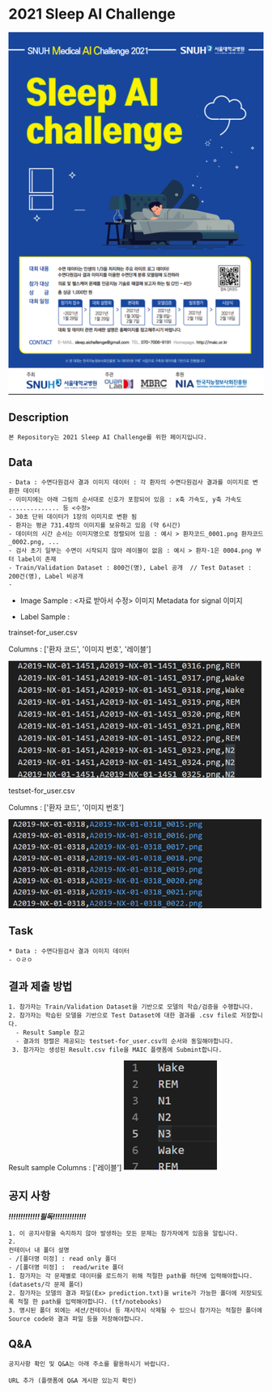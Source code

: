 # 2021 Sleep AI Challenge

<img width=600 src="/Image/포스터.PNG"/> 

## Description
```
본 Repository는 2021 Sleep AI Challenge를 위한 페이지입니다.
```


## Data
```
- Data : 수면다원검사 결과 이미지 데이터 : 각 환자의 수면다원검사 결과를 이미지로 변환한 데이터 
- 이미지에는 아래 그림의 순서대로 신호가 포함되어 있음 : x축 가속도, y축 가속도 .............. 등 <수정>
- 30초 단위 데이터가 1장의 이미지로 변환 됨
- 환자는 평균 731.4장의 이미지를 보유하고 있음 (약 6시간)
- 데이터의 시간 순서는 이미지명으로 정렬되어 있음 : 예시 > 환자코드_0001.png 환자코드_0002.png, ...
- 검사 초기 일부는 수면이 시작되지 않아 레이블이 없음 : 예시 > 환자-1은 0004.png 부터 label이 존재
- Train/Validation Dataset : 800건(명), Label 공개  // Test Dataset : 200건(명), Label 비공개
- 
```
- Image Sample : <자료 받아서 수정>
 이미지
Metadata for signal
 이미지
 
- Label Sample : 

trainset-for_user.csv

Columns : ['환자 코드', '이미지 번호', '레이블']

<img width=500  src="Image/Sample_train_label.PNG"/> 

testset-for_user.csv

Columns : ['환자 코드', '이미지 번호']

<img width=500 src="Image/Sample_test_label.PNG"/> 



## Task

```
* Data : 수면다원검사 결과 이미지 데이터
- ㅇㄹㅇ
```


## 결과 제출 방법
```
1. 참가자는 Train/Validation Dataset을 기반으로 모델의 학습/검증을 수행합니다.
2. 참가자는 학습된 모델을 기반으로 Test Dataset에 대한 결과를 .csv file로 저장합니다.
  - Result Sample 참고
  - 결과의 정렬은 제공되는 testset-for_user.csv의 순서와 동일해야합니다.
 3. 참가자는 생성된 Result.csv file을 MAIC 플랫폼에 Submint합니다.
```

Result sample
Columns : ['레이블']
<img src="Image/Sample_result.PNG"/>

## 공지 사항
***!!!!!!!!!!!!!필독!!!!!!!!!!!!!!***
```
1. 이 공지사항을 숙지하지 않아 발생하는 모든 문제는 참가자에게 있음을 알립니다.
2. 
컨테이너 내 폴더 설명
- /[폴더명 미정] : read only 폴더
- /[폴더명 미정] :  read/write 폴더
1. 참가자는 각 문제별로 데이터를 로드하기 위해 적절한 path를 하단에 입력해야합니다. (datasets/각 문제 폴더)
2. 참가자는 모델의 결과 파일(Ex> prediction.txt)을 write가 가능한 폴더에 저장되도록 적절 한 path를 입력해야합니다. (tf/notebooks)
3. 명시된 폴더 외에는 세션/컨테이너 등 재시작시 삭제될 수 있으니 참가자는 적절한 폴더에 Source code와 결과 파일 등을 저장해야합니다.
```

## Q&A
```
공지사항 확인 및 Q&A는 아래 주소를 활용하시기 바랍니다.

URL 추가 (플랫폼에 Q&A 게시판 있는지 확인)
```
